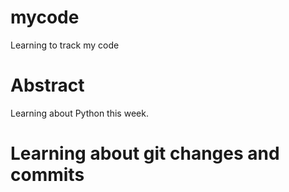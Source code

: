 # mycode
Learning to track my code


# Abstract
Learning about Python this week.

# Learning about git changes and commits
